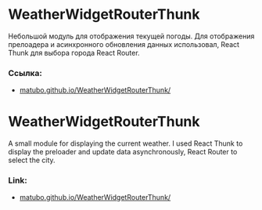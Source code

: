 # WeatherWidgetRouterThunk

Небольшой модуль для отображения текущей погоды. 
Для отображения прелоадера и асинхронного обновления данных использовал, React Thunk для выбора города React Router. 

### Ссылка:
- [matubo.github.io/WeatherWidgetRouterThunk/](matubo.github.io/WeatherWidgetRouterThunk/)

# WeatherWidgetRouterThunk

A small module for displaying the current weather.
I used React Thunk to display the preloader and update data asynchronously, React Router to select the city.

### Link:
- [matubo.github.io/WeatherWidgetRouterThunk/](matubo.github.io/WeatherWidgetRouterThunk/)
